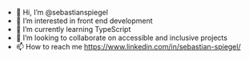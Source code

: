 - 👋 Hi, I’m @sebastianspiegel
- 👀 I’m interested in front end development
- 🌱 I’m currently learning TypeScript
- 💞️ I’m looking to collaborate on accessible and inclusive projects
- 📫 How to reach me https://www.linkedin.com/in/sebastian-spiegel/

<!---
sebastianspiegel/sebastianspiegel is a ✨ special ✨ repository because its `README.md` (this file) appears on your GitHub profile.
You can click the Preview link to take a look at your changes.
--->
